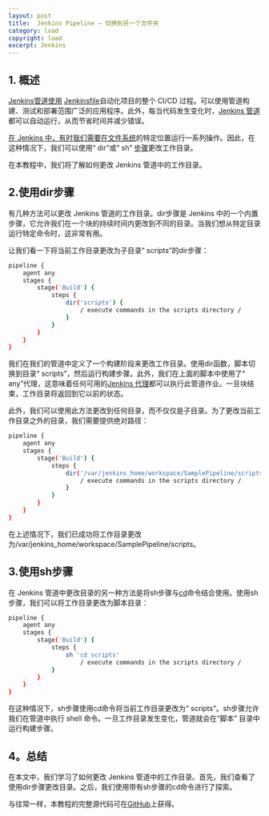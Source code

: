 ```yaml
---
layout: post
title:  Jenkins Pipeline – 切换到另一个文件夹
category: load
copyright: load
excerpt: Jenkins
---
```


## 1. 概述

[Jenkins管道使用](https://www.baeldung.com/linux/jenkins-install-run) [Jenkinsfile](https://www.baeldung.com/ops/jenkinsfile-comments)自动化项目的整个 CI/CD 过程。可以使用管道构建、测试和部署范围广泛的应用程序。此外，每当代码发生变化时，[Jenkins 管道](https://www.jenkins.io/pipeline/getting-started-pipelines/)都可以自动运行，从而节省时间并减少错误。

[在 Jenkins 中，有时我们需要在文件系统](https://www.baeldung.com/cs/files-file-systems)的特定位置运行一系列操作。因此，在这种情况下，我们可以使用“ dir”或“ sh” [步骤](https://www.jenkins.io/doc/pipeline/steps/workflow-basic-steps/)更改工作目录。

在本教程中，我们将了解如何更改 Jenkins 管道中的工作目录。

## 2.使用dir步骤

有几种方法可以更改 Jenkins 管道的工作目录。dir步骤是 Jenkins 中的一个内置步骤，它允许我们在一个块的持续时间内更改到不同的目录。当我们想从特定目录运行特定命令时，这非常有用。

让我们看一下将当前工作目录更改为子目录“ scripts”的dir步骤：

```bash
pipeline {
    agent any
    stages {
        stage('Build') {
            steps {
                dir('scripts') {
                    / execute commands in the scripts directory /
                }
            }
        }
    }
}

```

我们在我们的管道中定义了一个构建阶段来更改工作目录。使用dir函数，脚本切换到目录“ scripts”，然后运行构建步骤。此外，我们在上面的脚本中使用了“ any”代理，这意味着任何可用的[Jenkins 代理](https://www.jenkins.io/doc/book/using/using-agents/)都可以执行此管道作业。一旦块结束，工作目录将返回到它以前的状态。

此外，我们可以使用此方法更改到任何目录，而不仅仅是子目录。为了更改当前工作目录之外的目录，我们需要提供绝对路径：

```bash
pipeline {
    agent any
    stages {
        stage('Build') {
            steps {
                dir('/var/jenkins_home/workspace/SamplePipeline/scripts') {
                    / execute commands in the scripts directory /
                }
            }
        }
    }
}

```

在上述情况下，我们已成功将工作目录更改为/var/jenkins_home/workspace/SamplePipeline/scripts。

## 3.使用sh步骤

在 Jenkins 管道中更改目录的另一种方法是将sh步骤与[cd](https://www.baeldung.com/linux/cd-command-bash-script)命令结合使用。使用sh步骤，我们可以将工作目录更改为脚本目录：

```bash
pipeline {
    agent any
    stages {
        stage('Build') {
            steps {
                sh 'cd scripts'
                    / execute commands in the scripts directory /
            }
        }
    }
}

```

在这种情况下，sh步骤使用cd命令将当前工作目录更改为“ scripts”。sh步骤允许我们在管道中执行 shell 命令。一旦工作目录发生变化，管道就会在“脚本” 目录中运行构建步骤。

## 4。总结

在本文中，我们学习了如何更改 Jenkins 管道中的工作目录。首先，我们查看了使用dir步骤更改目录。之后，我们使用带有sh步骤的cd命令进行了探索。

与往常一样，本教程的完整源代码可在[GitHub](https://github.com/tuyucheng7/taketoday-tutorial4j/tree/master/software.test/jenkins-modules/jenkins-jobs)上获得。